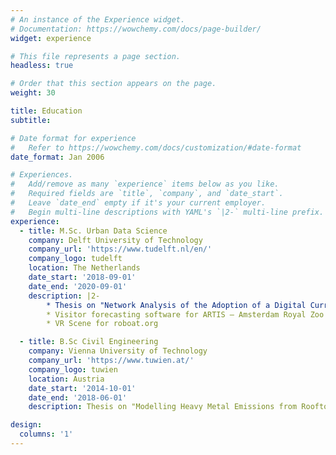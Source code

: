 ```yaml
---
# An instance of the Experience widget.
# Documentation: https://wowchemy.com/docs/page-builder/
widget: experience

# This file represents a page section.
headless: true

# Order that this section appears on the page.
weight: 30

title: Education
subtitle:

# Date format for experience
#   Refer to https://wowchemy.com/docs/customization/#date-format
date_format: Jan 2006

# Experiences.
#   Add/remove as many `experience` items below as you like.
#   Required fields are `title`, `company`, and `date_start`.
#   Leave `date_end` empty if it's your current employer.
#   Begin multi-line descriptions with YAML's `|2-` multi-line prefix.
experience:
  - title: M.Sc. Urban Data Science
    company: Delft University of Technology
    company_url: 'https://www.tudelft.nl/en/'
    company_logo: tudelft
    location: The Netherlands
    date_start: '2018-09-01'
    date_end: '2020-09-01'
    description: |2-
        * Thesis on "Network Analysis of the Adoption of a Digital Currency: The ECO coin"
        * Visitor forecasting software for ARTIS – Amsterdam Royal Zoo
        * VR Scene for roboat.org

  - title: B.Sc Civil Engineering
    company: Vienna University of Technology
    company_url: 'https://www.tuwien.at/'
    company_logo: tuwien
    location: Austria
    date_start: '2014-10-01'
    date_end: '2018-06-01'
    description: Thesis on "Modelling Heavy Metal Emissions from Rooftops in Vienna"

design:
  columns: '1'
---
```

